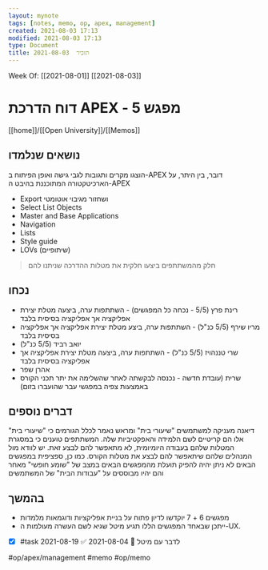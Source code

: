 ```yaml
---
layout: mynote
tags: [notes, memo, op, apex, management] 
created: 2021-08-03 17:13
modified: 2021-08-03 17:13
type: Document
title: תזכיר  2021-08-03
---
```

Week Of: [[2021-08-01]]
[[2021-08-03]]

# דוח הדרכת APEX	- מפגש 5	
[[home]]/[[Open University]]/[[Memos]]
## נושאים שנלמדו
הוצגו מקרים ותגובות לגבי גישה ואופן הפיתוח ב-APEX
דובר, בין היתר, על הארכיטקטורה המתוכננת בהיבט ה-APEX

- Export ושחזור מגיבוי אוטומטי
- Select List Objects
- Master and Base Applications
- Navigation
- Lists
- Style guide
- LOVs (שיתופיים)



> חלק מהמשתתפים ביצעו חלקית את מטלות ההדרכה שניתנו להם  

## נכחו

- רינת פרץ (5/5 - נכחה כל המפגשים)   - השתתפות ערה, ביצעה מטלת יצירת אפליקציה אך אפליקציה בסיסית בלבד	 
- מריו שירף (5/5 כנ"ל) - השתתפות ערה, ביצע מטלת יצירת אפליקציה אך אפליקציה בסיסית בלבד
- יואב רביד (5/5 כנ"ל) 
- שרי טננהויז (5/5 כנ"ל) - השתתפות ערה, ביצעה מטלת יצירת אפליקציה אך אפליקציה בסיסית בלבד	
- אהרן שפר
- שרית (עובדת חדשה - נכנסה לבקשתה לאחר שהשלימה את יתר תכני הקורס באמצעות צפיה במפגשי עבר שהועברו בזום)
 

## דברים נוספים
דיאנה מעניקה למשתמשים "שיעורי בית" ומראש נאמר לכלל הגורמים כי "שיעורי בית" אלו הם קריטיים לשם הלמידה והאפקטיביות שלה.
המשתתפים טוענים כי במסגרת המטלות שלהם בעבודה היומיומית, לא מתאפשר להם לבצע זאת. יש לוודא מול המנהלים שלהם שיתאפשר להם לבצע את מטלות הקורס.
כמו כן, ספציפית במפגשים הבאים לא ניתן יהיה להפיק תועלת מהמפגשים הבאים במצב של "שומע חופשי" מאחר והם יהיו מבוססים על "עבודות הבית" של המשתמשים 

## בהמשך

- מפגשים 6 + 7 יוקדשו לדיון פתוח על בניית אפליקציות ודוגמאות מלמדות
- ייתכן שבאחד המפגשים הללו תגיע מיטל שגיא לשם העשרה מעולמות ה-UX.
- [x] #task לדבר עם מיטל 📅 2021-08-04 ✅ 2021-08-19

#op/apex/management 
#memo 
#op/memo

